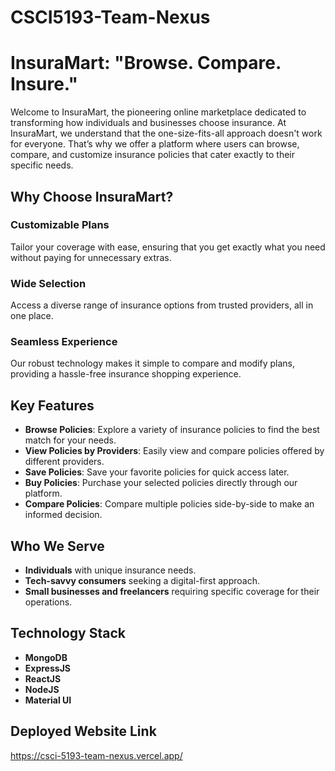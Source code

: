 # CSCI5193-Team-Nexus


# InsuraMart: "Browse. Compare. Insure."

Welcome to InsuraMart, the pioneering online marketplace dedicated to transforming how individuals and businesses choose insurance. At InsuraMart, we understand that the one-size-fits-all approach doesn't work for everyone. That’s why we offer a platform where users can browse, compare, and customize insurance policies that cater exactly to their specific needs.

## Why Choose InsuraMart?

### Customizable Plans
Tailor your coverage with ease, ensuring that you get exactly what you need without paying for unnecessary extras.

### Wide Selection
Access a diverse range of insurance options from trusted providers, all in one place.

### Seamless Experience
Our robust technology makes it simple to compare and modify plans, providing a hassle-free insurance shopping experience.

## Key Features

- **Browse Policies**: Explore a variety of insurance policies to find the best match for your needs.
- **View Policies by Providers**: Easily view and compare policies offered by different providers.
- **Save Policies**: Save your favorite policies for quick access later.
- **Buy Policies**: Purchase your selected policies directly through our platform.
- **Compare Policies**: Compare multiple policies side-by-side to make an informed decision.


## Who We Serve

- **Individuals** with unique insurance needs.
- **Tech-savvy consumers** seeking a digital-first approach.
- **Small businesses and freelancers** requiring specific coverage for their operations.

## Technology Stack

- **MongoDB**
- **ExpressJS**
- **ReactJS**
- **NodeJS**
- **Material UI**

## Deployed Website Link

https://csci-5193-team-nexus.vercel.app/

